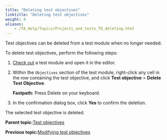```yaml
--- 
title: "Deleting test objectives"
linktitle: "Deleting test objectives"
weight: 4
aliases: 
    - /TA_Help/Topics/Projects_and_tests_TO_deleting.html
---
```


Test objectives can be deleted from a test module when no longer needed.

To delete test objectives, perform the following steps:

1.  [Check out](Project_items_checkout.html) a test module and open it in the editor.

2.  Within the `Objectives` section of the test module, right-click any cell in the row containing the test objective, and click **Test objective** \> **Delete Test Objective**.

    **Fastpath:** Press Delete on your keyboard.

3.  In the confirmation dialog box, click **Yes** to confirm the deletion.


The selected test objective is deleted.

**Parent topic:**[Test objectives](/TA_Help/Topics/Projects_and_tests_TO.html)

**Previous topic:**[Modifying test objectives](/TA_Help/Topics/Projects_and_tests_TO_modifying.html)

